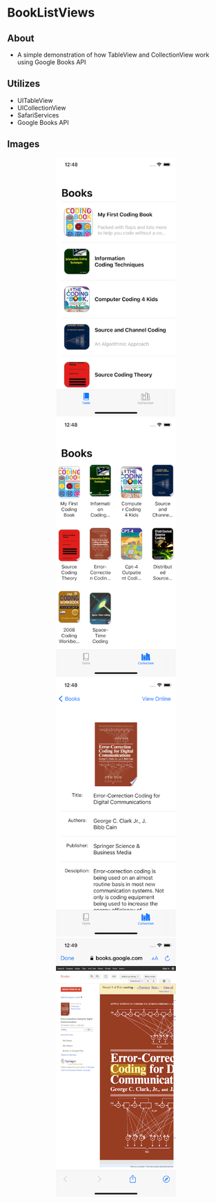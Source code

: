 # BookListViews
## About
- A simple demonstration of how TableView and CollectionView work using Google Books API

## Utilizes
- UITableView
- UICollectionView
- SafariServices
- Google Books API

## Images

<p align="center">
  <img src="https://github.com/colintmurphy/BookListViews/blob/main/images/Simulator%20Screen%20Shot%20-%20iPhone%2011%20Pro%20-%202020-09-25%20at%2012.48.26.png" height="600" />
  <img src="https://github.com/colintmurphy/BookListViews/blob/main/images/Simulator%20Screen%20Shot%20-%20iPhone%2011%20Pro%20-%202020-09-25%20at%2012.48.30.png" height="600" />
  <img src="https://github.com/colintmurphy/BookListViews/blob/main/images/Simulator%20Screen%20Shot%20-%20iPhone%2011%20Pro%20-%202020-09-25%20at%2012.48.46.png" height="600" />
  <img src="https://github.com/colintmurphy/BookListViews/blob/main/images/Simulator%20Screen%20Shot%20-%20iPhone%2011%20Pro%20-%202020-09-25%20at%2012.49.00.png" height="600" />
  </p>
